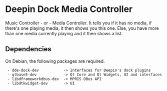 # Deepin Dock Media Controller
Music Controller - or - Media Controller.
It tells you if it has no media, if there's one playing media, it then shows you this one.
Else, you have more than one media currently playing and it then shows a list.

## Dependencies

On Debian, the following packages are required.
```
 - dde-dock-dev           -> Interfaces for Deepin's dock plugins
 - qtbase5-dev            -> Qt Core and Qt Widgets, UI and interfaces
 - libdframeworkdbus-dev  -> MPRIS DBus API
 - libdtkwidget-dev       -> UI
```
